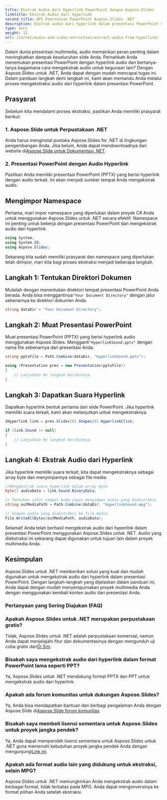 ```yaml
---
title: Ekstrak Audio dari Hyperlink PowerPoint dengan Aspose.Slides
linktitle: Ekstrak Audio dari Hyperlink
second_title: API Pemrosesan PowerPoint Aspose.Slides .NET
description: Ekstrak audio dari hyperlink dalam presentasi PowerPoint menggunakan Aspose.Slides untuk .NET. Sempurnakan proyek multimedia Anda dengan mudah.
type: docs
weight: 12
url: /id/net/audio-and-video-extraction/extract-audio-from-hyperlink/
---
```


Dalam dunia presentasi multimedia, audio memainkan peran penting dalam meningkatkan dampak keseluruhan slide Anda. Pernahkah Anda menemukan presentasi PowerPoint dengan hyperlink audio dan bertanya-tanya bagaimana cara mengekstrak audio untuk kegunaan lain? Dengan Aspose.Slides untuk .NET, Anda dapat dengan mudah mencapai tugas ini. Dalam panduan langkah demi langkah ini, kami akan memandu Anda melalui proses mengekstraksi audio dari hyperlink dalam presentasi PowerPoint.

## Prasyarat

Sebelum kita mendalami proses ekstraksi, pastikan Anda memiliki prasyarat berikut:

### 1. Aspose.Slide untuk Perpustakaan .NET

 Anda harus menginstal pustaka Aspose.Slides for .NET di lingkungan pengembangan Anda. Jika belum, Anda dapat mendownloadnya dari website di[Aspose.Slide untuk Dokumentasi .NET](https://reference.aspose.com/slides/net/).

### 2. Presentasi PowerPoint dengan Audio Hyperlink

Pastikan Anda memiliki presentasi PowerPoint (PPTX) yang berisi hyperlink dengan audio terkait. Ini akan menjadi sumber tempat Anda mengekstrak audio.

## Mengimpor Namespace

Pertama, mari impor namespace yang diperlukan dalam proyek C# Anda untuk menggunakan Aspose.Slides untuk .NET secara efektif. Namespace ini penting untuk bekerja dengan presentasi PowerPoint dan mengekstrak audio dari hyperlink.

```csharp
using System;
using System.IO;
using Aspose.Slides;
```

Sekarang kita sudah memiliki prasyarat dan namespace yang diperlukan telah diimpor, mari kita bagi proses ekstraksi menjadi beberapa langkah.

## Langkah 1: Tentukan Direktori Dokumen

 Mulailah dengan menentukan direktori tempat presentasi PowerPoint Anda berada. Anda bisa menggantinya`"Your Document Directory"` dengan jalur sebenarnya ke direktori dokumen Anda.

```csharp
string dataDir = "Your Document Directory";
```

## Langkah 2: Muat Presentasi PowerPoint

 Muat presentasi PowerPoint (PPTX) yang berisi hyperlink audio menggunakan Aspose.Slides. Mengganti`"HyperlinkSound.pptx"` dengan nama file sebenarnya dari presentasi Anda.

```csharp
string pptxFile = Path.Combine(dataDir, "HyperlinkSound.pptx");

using (Presentation pres = new Presentation(pptxFile))
{
    // Lanjutkan ke langkah berikutnya.
}
```

## Langkah 3: Dapatkan Suara Hyperlink

Dapatkan hyperlink bentuk pertama dari slide PowerPoint. Jika hyperlink memiliki suara terkait, kami akan melanjutkan untuk mengekstraknya.

```csharp
IHyperlink link = pres.Slides[0].Shapes[0].HyperlinkClick;

if (link.Sound != null)
{
    // Lanjutkan ke langkah berikutnya.
}
```

## Langkah 4: Ekstrak Audio dari Hyperlink

Jika hyperlink memiliki suara terkait, kita dapat mengekstraknya sebagai array byte dan menyimpannya sebagai file media.

```csharp
//Mengekstrak suara hyperlink dalam array byte
byte[] audioData = link.Sound.BinaryData;

// Tentukan jalur tempat Anda ingin menyimpan audio yang diekstraksi
string outMediaPath = Path.Combine(dataDir, "HyperlinkSound.mpg");

// Simpan audio yang diekstraksi ke file media
File.WriteAllBytes(outMediaPath, audioData);
```

Selamat! Anda telah berhasil mengekstrak audio dari hyperlink dalam presentasi PowerPoint menggunakan Aspose.Slides untuk .NET. Audio yang diekstraksi ini sekarang dapat digunakan untuk tujuan lain dalam proyek multimedia Anda.

## Kesimpulan

Aspose.Slides untuk .NET memberikan solusi yang kuat dan mudah digunakan untuk mengekstrak audio dari hyperlink dalam presentasi PowerPoint. Dengan langkah-langkah yang dijelaskan dalam panduan ini, Anda dapat dengan mudah menyempurnakan proyek multimedia Anda dengan menggunakan kembali konten audio dari presentasi Anda.

### Pertanyaan yang Sering Diajukan (FAQ)

### Apakah Aspose.Slides untuk .NET merupakan perpustakaan gratis?
 Tidak, Aspose.Slides untuk .NET adalah perpustakaan komersial, namun Anda dapat menjelajahi fitur dan dokumentasinya dengan mengunduh uji coba gratis dari[Di Sini](https://releases.aspose.com/).

### Bisakah saya mengekstrak audio dari hyperlink dalam format PowerPoint lama seperti PPT?
Ya, Aspose.Slides untuk .NET mendukung format PPTX dan PPT untuk mengekstrak audio dari hyperlink.

### Apakah ada forum komunitas untuk dukungan Aspose.Slides?
 Ya, Anda bisa mendapatkan bantuan dan berbagi pengalaman Anda dengan Aspose.Slide di[Aspose.Slide forum komunitas](https://forum.aspose.com/).

### Bisakah saya membeli lisensi sementara untuk Aspose.Slides untuk proyek jangka pendek?
 Ya, Anda dapat memperoleh lisensi sementara untuk Aspose.Slides untuk .NET guna memenuhi kebutuhan proyek jangka pendek Anda dengan mengunjungi[Link ini](https://purchase.aspose.com/temporary-license/).

### Apakah ada format audio lain yang didukung untuk ekstraksi, selain MPG?
Aspose.Slides untuk .NET memungkinkan Anda mengekstrak audio dalam berbagai format, tidak terbatas pada MPG. Anda dapat mengonversinya ke format pilihan Anda setelah ekstraksi.
